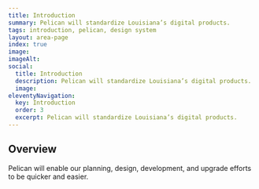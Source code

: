 ```yaml
---
title: Introduction
summary: Pelican will standardize Louisiana’s digital products.
tags: introduction, pelican, design system
layout: area-page
index: true
image: 
imageAlt: 
social:
  title: Introduction
  description: Pelican will standardize Louisiana’s digital products.
  image:
eleventyNavigation:
  key: Introduction
  order: 3
  excerpt: Pelican will standardize Louisiana’s digital products.
---
```


## Overview

Pelican will enable our planning, design, development, and upgrade efforts to be quicker and easier.
